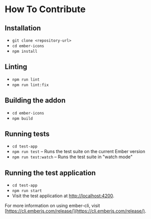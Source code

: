 # How To Contribute

## Installation

* `git clone <repository-url>`
* `cd ember-icons`
* `npm install`

## Linting

* `npm run lint`
* `npm run lint:fix`

## Building the addon

* `cd ember-icons`
* `npm build`

## Running tests

* `cd test-app`
* `npm run test` – Runs the test suite on the current Ember version
* `npm run test:watch` – Runs the test suite in "watch mode"

## Running the test application

* `cd test-app`
* `npm run start`
* Visit the test application at [http://localhost:4200](http://localhost:4200).

For more information on using ember-cli, visit [https://cli.emberjs.com/release/](https://cli.emberjs.com/release/).
